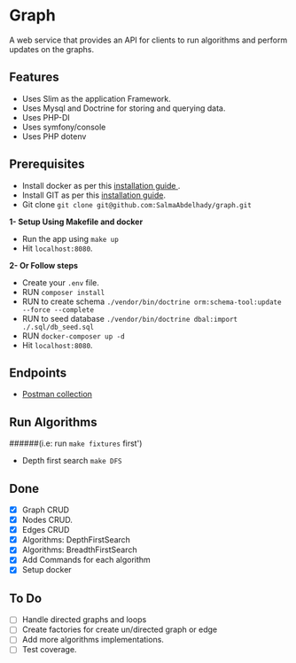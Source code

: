 # Graph 

A web service that provides an API for clients to run algorithms and perform updates on the graphs.

## Features

- Uses Slim as the application Framework.
- Uses Mysql and Doctrine for storing and querying data.
- Uses PHP-DI
- Uses symfony/console
- Uses PHP dotenv

## Prerequisites

- Install docker as per this [installation guide ](https://docs.docker.com/compose/install/).
- Install GIT as per this [installation guide](https://git-scm.com/book/en/v2/Getting-Started-Installing-Git).
- Git clone `git clone git@github.com:SalmaAbdelhady/graph.git`

**1- Setup Using Makefile and docker**
- Run the app using  `make up`
- Hit `localhost:8080`.

**2- Or Follow steps**

- Create your `.env` file.
- RUN `composer install`
- RUN to create schema `./vendor/bin/doctrine orm:schema-tool:update  --force --complete`
- RUN to seed database  `./vendor/bin/doctrine dbal:import ./.sql/db_seed.sql`
- RUN `docker-composer up -d`
- Hit `localhost:8080`.

## Endpoints

- [Postman collection](https://documenter.getpostman.com/view/3286293/S1TbTuks?version=latest)

## Run Algorithms 
######(i.e: run `make fixtures` first')

   * Depth first search `make DFS`
     
## Done 
- [x] Graph CRUD
- [x] Nodes CRUD.
- [x] Edges CRUD
- [x] Algorithms: DepthFirstSearch
- [x] Algorithms: BreadthFirstSearch
- [x] Add Commands for each algorithm
- [x] Setup docker

## To Do
- [ ] Handle directed graphs and loops
- [ ] Create factories for create un/directed graph or edge
- [ ] Add more algorithms implementations.
- [ ] Test coverage.